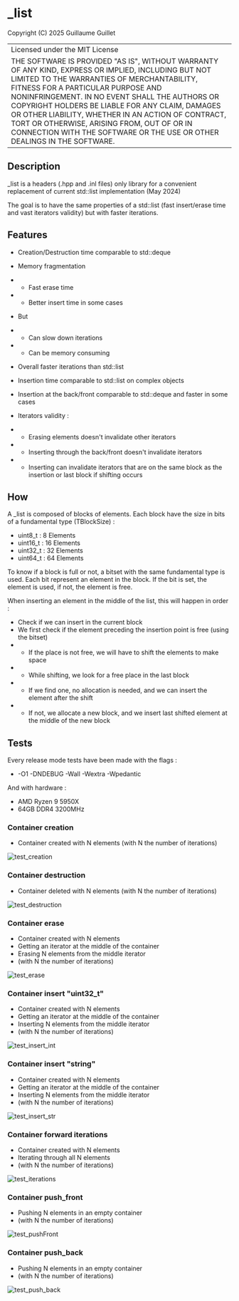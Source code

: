 # _list

Copyright (C) 2025 Guillaume Guillet

<table border="0px">
<tr>
<td>
Licensed under the MIT License
</td>
</tr>
<tr>
<td>
THE SOFTWARE IS PROVIDED "AS IS", WITHOUT WARRANTY OF ANY KIND, EXPRESS OR
IMPLIED, INCLUDING BUT NOT LIMITED TO THE WARRANTIES OF MERCHANTABILITY,
FITNESS FOR A PARTICULAR PURPOSE AND NONINFRINGEMENT. IN NO EVENT SHALL THE
AUTHORS OR COPYRIGHT HOLDERS BE LIABLE FOR ANY CLAIM, DAMAGES OR OTHER
LIABILITY, WHETHER IN AN ACTION OF CONTRACT, TORT OR OTHERWISE, ARISING FROM,
OUT OF OR IN CONNECTION WITH THE SOFTWARE OR THE USE OR OTHER DEALINGS IN THE
SOFTWARE.
</td>
</tr>
</table>

## Description

_list is a headers (.hpp and .inl files) only library for a convenient replacement of current std::list implementation (May 2024)

The goal is to have the same properties of a std::list (fast insert/erase time and vast iterators validity)
but with faster iterations.

## Features

- Creation/Destruction time comparable to std::deque
- Memory fragmentation
- - Fast erase time
- - Better insert time in some cases
- But
- - Can slow down iterations
- - Can be memory consuming
- Overall faster iterations than std::list
- Insertion time comparable to std::list on complex objects
- Insertion at the back/front comparable to std::deque and faster in some cases


- Iterators validity :
- - Erasing elements doesn't invalidate other iterators
- - Inserting through the back/front doesn't invalidate iterators
- - Inserting can invalidate iterators that are on the same block as the insertion or last block if shifting occurs

## How

A _list is composed of blocks of elements. Each block have the size in bits of a fundamental type (TBlockSize) :
- uint8_t : 8 Elements
- uint16_t : 16 Elements
- uint32_t : 32 Elements
- uint64_t : 64 Elements

To know if a block is full or not, a bitset with the same fundamental type is used.
Each bit represent an element in the block. If the bit is set, the element is used, if not, the element is free.

When inserting an element in the middle of the list, this will happen in order :
- Check if we can insert in the current block
- We first check if the element preceding the insertion point is free (using the bitset)
- - If the place is not free, we will have to shift the elements to make space
- - While shifting, we look for a free place in the last block
- - If we find one, no allocation is needed, and we can insert the element after the shift
- - If not, we allocate a new block, and we insert last shifted element at the middle of the new block


## Tests

Every release mode tests have been made with the flags :
- -O1 -DNDEBUG -Wall -Wextra -Wpedantic

And with hardware :
- AMD Ryzen 9 5950X
- 64GB DDR4 3200MHz

### Container creation

- Container created with N elements (with N the number of iterations)

![test_creation](https://github.com/JonathSpirit/_list/blob/master/images/tests/release/test_creation.png?raw=true)

### Container destruction

- Container deleted with N elements (with N the number of iterations)

![test_destruction](https://github.com/JonathSpirit/_list/blob/master/images/tests/release/test_destruction.png?raw=true)

### Container erase

- Container created with N elements
- Getting an iterator at the middle of the container
- Erasing N elements from the middle iterator
- (with N the number of iterations)

![test_erase](https://github.com/JonathSpirit/_list/blob/master/images/tests/release/test_erase.png?raw=true)

### Container insert "uint32_t"

- Container created with N elements
- Getting an iterator at the middle of the container
- Inserting N elements from the middle iterator
- (with N the number of iterations)

![test_insert_int](https://github.com/JonathSpirit/_list/blob/master/images/tests/release/test_insert_int.png?raw=true)

### Container insert "string"

- Container created with N elements
- Getting an iterator at the middle of the container
- Inserting N elements from the middle iterator
- (with N the number of iterations)

![test_insert_str](https://github.com/JonathSpirit/_list/blob/master/images/tests/release/test_insert_str.png?raw=true)

### Container forward iterations

- Container created with N elements
- Iterating through all N elements
- (with N the number of iterations)

![test_iterations](https://github.com/JonathSpirit/_list/blob/master/images/tests/release/test_iterations.png?raw=true)

### Container push_front

- Pushing N elements in an empty container
- (with N the number of iterations)

![test_pushFront](https://github.com/JonathSpirit/_list/blob/master/images/tests/release/test_pushFront.png?raw=true)

### Container push_back

- Pushing N elements in an empty container
- (with N the number of iterations)

![test_push_back](https://github.com/JonathSpirit/_list/blob/master/images/tests/release/test_push_back.png?raw=true)

